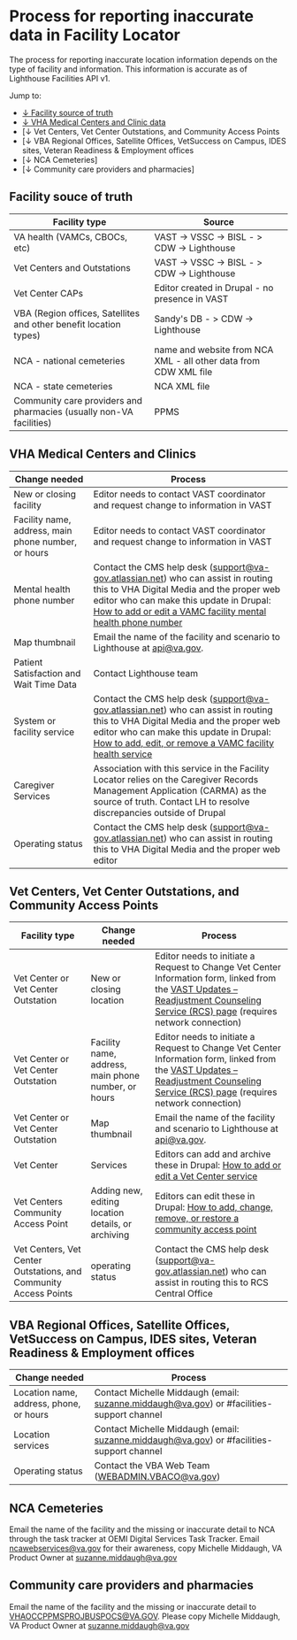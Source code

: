 # Process for reporting inaccurate data in Facility Locator

The process for reporting inaccurate location information depends on the type of facility and information. This information is accurate as of Lighthouse Facilities API v1.

Jump to:

* [&#8595; Facility source of truth](facility-source-of-truth)
* [&#8595; VHA Medical Centers and Clinic data  ]([#vha-medical-centers-and-clinics)
* [&#8595; Vet Centers, Vet Center Outstations, and Community Access Points 
* [&#8595; VBA Regional Offices, Satellite Offices, VetSuccess on Campus, IDES sites, Veteran Readiness & Employment offices
* [&#8595; NCA Cemeteries]
* [&#8595; Community care providers and pharmacies]

## Facility souce of truth

| Facility type | Source | 
| --- | --- |  
| VA health (VAMCs, CBOCs, etc) |  VAST -> VSSC -> BISL - > CDW -> Lighthouse  | 
| Vet Centers and Outstations |  VAST -> VSSC -> BISL - > CDW -> Lighthouse  | 
| Vet Center CAPs | Editor created in Drupal - no presence in VAST |
| VBA (Region offices, Satellites and other benefit location types) | Sandy's DB - > CDW -> Lighthouse  |
| NCA - national cemeteries | name and website from NCA XML - all other data from CDW XML file |
| NCA - state cemeteries | NCA XML file |
| Community care providers and pharmacies (usually non-VA facilities)	| PPMS 

## VHA Medical Centers and Clinics
|	Change needed | Process
| ---	|	--- | 
| New or closing facility |  Editor needs to contact VAST coordinator and request change to information in VAST | 
| Facility name, address, main phone number, or hours |  Editor needs to contact VAST coordinator and request change to information in VAST | 
| Mental health phone number | Contact the CMS help desk (support@va-gov.atlassian.net) who can assist in routing this to VHA Digital Media and the proper web editor who can make this update in Drupal: [How to add or edit a VAMC facility mental health phone number](https://prod.cms.va.gov/help/vamc/how-to-add-or-edit-a-vamc-facility-mental-health-phone-number) | 
| Map thumbnail | Email the name of the facility and scenario to Lighthouse at api@va.gov. | 
| Patient Satisfaction and Wait Time Data	| Contact Lighthouse team
| System or facility service 	| Contact the CMS help desk (support@va-gov.atlassian.net) who can assist in routing this to VHA Digital Media and the proper web editor who can make this update in Drupal: [How to add, edit, or remove a VAMC facility health service](https://prod.cms.va.gov/help/vamc/how-to-add-edit-or-remove-a-vamc-facility-health-service)
 | Caregiver Services | Association with this service in the Facility Locator relies on the Caregiver Records Management Application (CARMA) as the source of truth. Contact LH to resolve discrepancies outside of Drupal </li></ul> 
| Operating status | Contact the CMS help desk (support@va-gov.atlassian.net) who can assist in routing this to VHA Digital Media and the proper web editor

## Vet Centers, Vet Center Outstations, and Community Access Points
|	Facility type | Change needed | Process
| ---	|	--- | --- | 
Vet Center or Vet Center Outstation | New or closing location | Editor needs to initiate a Request to Change Vet Center Information form, linked from the [VAST Updates – Readjustment Counseling Service (RCS) page](https://vaww.vetcenter.va.gov/vast-updates/) (requires network connection)
Vet Center or Vet Center Outstation | Facility name, address, main phone number, or hours | Editor needs to initiate a Request to Change Vet Center Information form, linked from the [VAST Updates – Readjustment Counseling Service (RCS) page](https://vaww.vetcenter.va.gov/vast-updates/) (requires network connection)
Vet Center or Vet Center Outstation  | Map thumbnail | Email the name of the facility and scenario to Lighthouse at api@va.gov. | 
Vet Center | Services 	| Editors can add and archive these in Drupal: [How to add or edit a Vet Center service](https://prod.cms.va.gov/help/vet-centers/how-to-edit-a-vet-center-service)
Vet Centers Community Access Point  | Adding new, editing location details, or archiving | Editors can edit these in Drupal: [How to add, change, remove, or restore a community access point](https://prod.cms.va.gov/help/vet-centers/how-to-add-change-remove-or-restore-a-community-access-point)
Vet Centers, Vet Center Outstations, and Community Access Points | operating status | Contact the CMS help desk (support@va-gov.atlassian.net) who can assist in routing this to RCS Central Office

## VBA Regional Offices, Satellite Offices, VetSuccess on Campus, IDES sites, Veteran Readiness & Employment offices 

| Change needed | Process
| ---	|	--- |
| Location name, address, phone, or hours | Contact Michelle Middaugh (email: suzanne.middaugh@va.gov) or #facilities-support channel |
| Location services  | Contact Michelle Middaugh (email: suzanne.middaugh@va.gov) or #facilities-support channel |
| Operating status | Contact the VBA Web Team (WEBADMIN.VBACO@va.gov) |

## NCA Cemeteries  

Email the name of the facility and the missing or inaccurate detail to NCA through the task tracker at OEMI Digital Services Task Tracker. Email ncawebservices@va.gov for their awareness, copy Michelle Middaugh, VA Product Owner at suzanne.middaugh@va.gov

## Community care providers and pharmacies 

Email the name of the facility and the missing or inaccurate detail to VHAOCCPPMSPROJBUSPOCS@VA.GOV. Please copy Michelle Middaugh, VA Product Owner at suzanne.middaugh@va.gov
